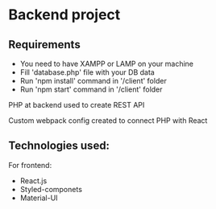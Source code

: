 <h1>Backend project</h1>

<h2>Requirements</h2>
<ul>
  <li>You need to have XAMPP or LAMP on your machine</li>
  <li>Fill 'database.php' file with your DB data</li>
  <li>Run 'npm install' command in '/client' folder</li>
  <li>Run 'npm start' command in '/client' folder</li>
</ul>

<p>PHP at backend used to create REST API<p>

<p>Custom webpack config created to connect PHP with React</p>

<h2>Technologies used:</h2>
<p>For frontend:</p>
<ul>
  <li>React.js</li>
  <li>Styled-componets</li>
  <li>Material-UI</li>
</ul>
